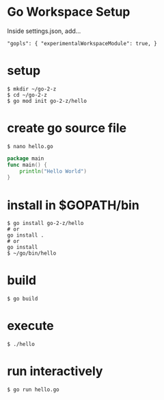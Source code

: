 # Go Workspace Setup
Inside settings.json, add...
```code
"gopls": { "experimentalWorkspaceModule": true, }
```
# setup
```console
$ mkdir ~/go-2-z
$ cd ~/go-2-z
$ go mod init go-2-z/hello
```
# create go source file
```console
$ nano hello.go
```
```go
package main
func main() {
    println("Hello World")
}
```
# install in $GOPATH/bin
```console
$ go install go-2-z/hello
# or
go install .
# or
go install
$ ~/go/bin/hello
```
# build
```console
$ go build
```
# execute
```console
$ ./hello
```
# run interactively
```console
$ go run hello.go
```
